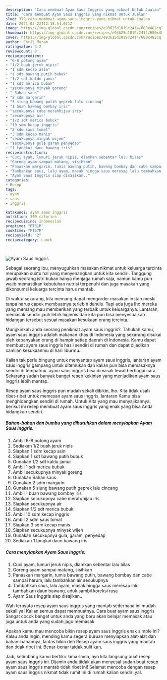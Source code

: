 ```yaml
---
description: "Cara membuat Ayam Saus Inggris yang nikmat Untuk Jualan"
title: "Cara membuat Ayam Saus Inggris yang nikmat Untuk Jualan"
slug: 379-cara-membuat-ayam-saus-inggris-yang-nikmat-untuk-jualan
date: 2021-02-23T12:18:54.071Z
image: https://img-global.cpcdn.com/recipes/e93625d1819c2414/680x482cq70/ayam-saus-inggris-foto-resep-utama.jpg
thumbnail: https://img-global.cpcdn.com/recipes/e93625d1819c2414/680x482cq70/ayam-saus-inggris-foto-resep-utama.jpg
cover: https://img-global.cpcdn.com/recipes/e93625d1819c2414/680x482cq70/ayam-saus-inggris-foto-resep-utama.jpg
author: Chris Moran
ratingvalue: 4.2
reviewcount: 8
recipeingredient:
- "6-8 potong ayam"
- "1/2 buah jeruk nipis"
- "1 sdm kecap asin"
- "1 sdt bawang putih bubuk"
- "1/2 sdt kaldu jamur"
- "1 sdt merica bubuk"
- "secukupnya minyak goreng"
- " Bahan saus"
- "2 sdm margarin"
- "5 siung bawang putih geprek lalu cincang"
- "1 buah bawang bombay iris"
- "secukupnya cabe merahhijau iris"
- "secukupnya air"
- "1/2 sdt merica bubuk"
- "10 sdm kecap inggris"
- "2 sdm saus tomat"
- "3 sdm kecap manis"
- "secukupnya minyak wijen"
- "secukupnya gula garam penyedap"
- "1 tangkai daun bawang iris"
recipeinstructions:
- "Cuci ayam, lumuri jeruk nipis, diamkan sebentar lalu bilas"
- "Goreng ayam sampai matang, sisihkan"
- "Panaskan margarin, tumis bawang putih, bawang bombay dan cabe sampai harum, lalu tambahkan air secukupnya"
- "Tambahkan saus, lalu ayam, masak hingga saus meresap lalu tambahkan daun bawang, aduk sambil koreksi rasa"
- "Ayam Saus Inggris siap disajikan.."
categories:
- Resep
tags:
- ayam
- saus
- inggris

katakunci: ayam saus inggris 
nutrition: 300 calories
recipecuisine: Indonesian
preptime: "PT31M"
cooktime: "PT57M"
recipeyield: "2"
recipecategory: Lunch

---
```



![Ayam Saus Inggris](https://img-global.cpcdn.com/recipes/e93625d1819c2414/680x482cq70/ayam-saus-inggris-foto-resep-utama.jpg)

Sebagai seorang ibu, menyuguhkan masakan nikmat untuk keluarga tercinta merupakan suatu hal yang menyenangkan untuk kita sendiri. Tanggung jawab seorang istri bukan hanya menjaga rumah saja, namun kamu pun wajib memastikan kebutuhan nutrisi terpenuhi dan juga masakan yang dikonsumsi keluarga tercinta harus mantab.

Di waktu  sekarang, kita memang dapat mengorder masakan instan meski tanpa harus capek membuatnya terlebih dahulu. Tapi ada juga lho mereka yang memang mau memberikan yang terbaik untuk keluarganya. Lantaran, memasak sendiri jauh lebih higienis dan kita pun bisa menyesuaikan hidangan tersebut sesuai masakan kesukaan orang tercinta. 



Mungkinkah anda seorang penikmat ayam saus inggris?. Tahukah kamu, ayam saus inggris adalah makanan khas di Indonesia yang sekarang disukai oleh kebanyakan orang di hampir setiap daerah di Indonesia. Kamu dapat membuat ayam saus inggris hasil sendiri di rumah dan dapat dijadikan camilan kesukaanmu di hari liburmu.

Kalian tak perlu bingung untuk menyantap ayam saus inggris, lantaran ayam saus inggris gampang untuk ditemukan dan kalian pun bisa memasaknya sendiri di tempatmu. ayam saus inggris bisa dimasak lewat berbagai cara. Sekarang sudah banyak banget resep kekinian yang menjadikan ayam saus inggris lebih mantap.

Resep ayam saus inggris pun mudah sekali dibikin, lho. Kita tidak usah ribet-ribet untuk memesan ayam saus inggris, lantaran Kamu bisa menghidangkan sendiri di rumah. Untuk Kita yang mau menyajikannya, berikut ini resep membuat ayam saus inggris yang enak yang bisa Anda hidangkan sendiri.

<!--inarticleads1-->

##### Bahan-bahan dan bumbu yang dibutuhkan dalam menyiapkan Ayam Saus Inggris:

1. Ambil 6-8 potong ayam
1. Sediakan 1/2 buah jeruk nipis
1. Siapkan 1 sdm kecap asin
1. Siapkan 1 sdt bawang putih bubuk
1. Gunakan 1/2 sdt kaldu jamur
1. Ambil 1 sdt merica bubuk
1. Ambil secukupnya minyak goreng
1. Gunakan  Bahan saus
1. Gunakan 2 sdm margarin
1. Gunakan 5 siung bawang putih geprek lalu cincang
1. Ambil 1 buah bawang bombay iris
1. Siapkan secukupnya cabe merah/hijau iris
1. Siapkan secukupnya air
1. Siapkan 1/2 sdt merica bubuk
1. Ambil 10 sdm kecap inggris
1. Ambil 2 sdm saus tomat
1. Siapkan 3 sdm kecap manis
1. Siapkan secukupnya minyak wijen
1. Gunakan secukupnya gula, garam, penyedap
1. Sediakan 1 tangkai daun bawang iris




<!--inarticleads2-->

##### Cara menyiapkan Ayam Saus Inggris:

1. Cuci ayam, lumuri jeruk nipis, diamkan sebentar lalu bilas
1. Goreng ayam sampai matang, sisihkan
1. Panaskan margarin, tumis bawang putih, bawang bombay dan cabe sampai harum, lalu tambahkan air secukupnya
1. Tambahkan saus, lalu ayam, masak hingga saus meresap lalu tambahkan daun bawang, aduk sambil koreksi rasa
1. Ayam Saus Inggris siap disajikan..




Wah ternyata resep ayam saus inggris yang mantab sederhana ini mudah sekali ya! Kalian semua dapat membuatnya. Cara buat ayam saus inggris Sangat cocok banget untuk anda yang baru akan belajar memasak atau juga untuk anda yang sudah jago memasak.

Apakah kamu mau mencoba bikin resep ayam saus inggris enak simple ini? Kalau anda ingin, mending kamu segera buruan menyiapkan alat-alat dan bahan-bahannya, lantas bikin deh Resep ayam saus inggris yang mantab dan tidak ribet ini. Benar-benar taidak sulit kan. 

Jadi, ketimbang kamu berfikir lama-lama, ayo kita langsung buat resep ayam saus inggris ini. Dijamin anda tiidak akan menyesal sudah buat resep ayam saus inggris mantab tidak ribet ini! Selamat mencoba dengan resep ayam saus inggris nikmat tidak rumit ini di rumah kalian sendiri,ya!.

